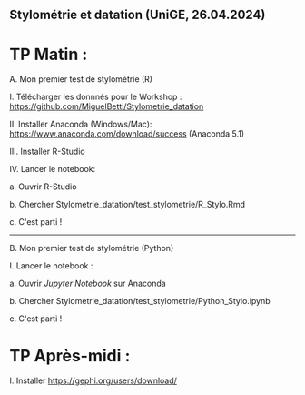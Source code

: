 ## Stylométrie et datation (UniGE, 26.04.2024)

# TP Matin :

A. Mon premier test de stylométrie (R)

I. Télécharger les donnnés pour le Workshop : https://github.com/MiguelBetti/Stylometrie_datation

II. Installer Anaconda (Windows/Mac): https://www.anaconda.com/download/success (Anaconda 5.1)

III. Installer R-Studio

IV. Lancer le notebook:

a. Ouvrir R-Studio

b. Chercher Stylometrie_datation/test_stylometrie/R_Stylo.Rmd

c. C'est parti !

***

B. Mon premier test de stylométrie (Python)

I. Lancer le notebook :

a. Ouvrir _Jupyter Notebook_ sur Anaconda

b. Chercher Stylometrie_datation/test_stylometrie/Python_Stylo.ipynb

c. C'est parti !


# TP Après-midi :

I. Installer https://gephi.org/users/download/

